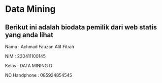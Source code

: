 # Data Mining

## Berikut ini adalah biodata pemilik dari web statis yang anda lihat

Nama : Achmad Fauzan Alif Fitrah

NIM : 230411100145

Kelas : DATA MINING D

NO Handphone : 085924854545

